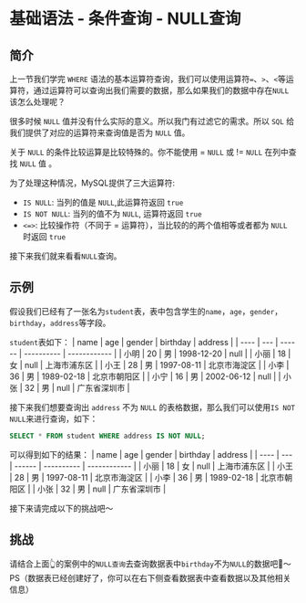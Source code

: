 # 基础语法 - 条件查询 - NULL查询

## 简介

上一节我们学完 `WHERE` 语法的基本运算符查询，我们可以使用运算符`=`、`>`、`<`等运算符，通过运算符可以查询出我们需要的数据，那么如果我们的数据中存在`NULL`该怎么处理呢？

很多时候 `NULL` 值并没有什么实际的意义。所以我门有过滤它的需求。所以 `SQL` 给我们提供了对应的运算符来查询值是否为 `NULL` 值。

关于 `NULL` 的条件比较运算是比较特殊的。你不能使用 = `NULL` 或 != `NULL` 在列中查找 `NULL` 值 。

为了处理这种情况，MySQL提供了三大运算符:

* `IS NULL`: 当列的值是 `NULL`,此运算符返回 `true`
* `IS NOT NULL`: 当列的值不为 `NULL`, 运算符返回 `true`
* `<=>`: 比较操作符（不同于 = 运算符），当比较的的两个值相等或者都为 `NULL` 时返回 `true`

接下来我们就来看看`NULL`查询。

## 示例

假设我们已经有了一张名为`student`表，表中包含学生的`name`，`age`，`gender`，`birthday`，`address`等字段。

`student`表如下：
| name | age | gender | birthday   | address      |
| ---- | --- | ------ | ---------- | ------------ |
| 小明 | 20  | 男     | 1998-12-20 | null         |
| 小丽 | 18  | 女     | null       | 上海市浦东区 |
| 小王 | 28  | 男     | 1997-08-11 | 北京市海淀区 |
| 小李 | 36  | 男     | 1989-02-18 | 北京市朝阳区 |
| 小宁 | 16  | 男     | 2002-06-12 | null         |
| 小张 | 32  | 男     | null       | 广东省深圳市 |

接下来我们想要查询出 `address` 不为 `NULL` 的表格数据，那么我们可以使用`IS NOT NULL`来进行查询，如下：

```sql
SELECT * FROM student WHERE address IS NOT NULL;
```
可以得到如下的结果：
| name | age | gender | birthday   | address      |
| ---- | --- | ------ | ---------- | ------------ |
| 小丽 | 18  | 女     | null       | 上海市浦东区 |
| 小王 | 28  | 男     | 1997-08-11 | 北京市海淀区 |
| 小李 | 36  | 男     | 1989-02-18 | 北京市朝阳区 |
| 小张 | 32  | 男     | null       | 广东省深圳市 |

接下来请完成以下的挑战吧～

## 挑战
请结合上面👆的案例中的`NULL查询`去查询数据表中`birthday`不为`NULL`的数据吧🌈～
PS（数据表已经创建好了，你可以在右下侧查看数据表中查看数据以及其他相关信息）